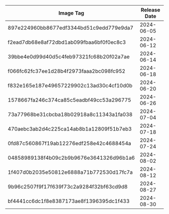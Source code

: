 | Image Tag                                | Release Date |
| ---------------------------------------- | ------------ |
| 897e224960bb8677edf3344bd51c9edd779e9da7 | 2024-06-05   |
| f2ead7db68e8af72dbd1ab099fbaa6bf0f0ec8c3 | 2024-06-12   |
| 39bbe4e0d99d40d5c4feb97321fc68b20f02a7ae | 2024-06-14   |
| f066fc62fc37ee1d28b4f2973faaa2bc098fc952 | 2024-06-18   |
| f832e165e187e49657229902c13ad30c4cf10d0b | 2024-06-20   |
| 1578667fa246c374ca85c5eadbf49cc53a296775 | 2024-06-26   |
| 73a77968be31cbcba18b02918a8c11343a1fa038 | 2024-07-04   |
| 470aebc3ab2d4c225ca14ab8b1a12809f51b7eb3 | 2024-07-18   |
| 0fd87c560867f19ab12276edf258e42c4688454a | 2024-07-24   |
| 04858989138f4b09c2b9b9676e3641326d96b1a6 | 2024-08-02   |
| 1f407d0b2035e50812e6888a71b772530d17fc7a | 2024-08-12   |
| 9b96c2507f9f17f639f73c2a9284f32bf63cd9d8 | 2024-08-27   |
| bf4441cc6dc1f8e8387173ae8f1396395dc1f433 | 2024-08-30   |
